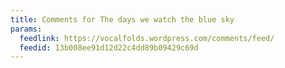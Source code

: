 ```yaml
---
title: Comments for The days we watch the blue sky
params:
  feedlink: https://vocalfolds.wordpress.com/comments/feed/
  feedid: 13b008ee91d12d22c4dd89b09429c69d
---
```

